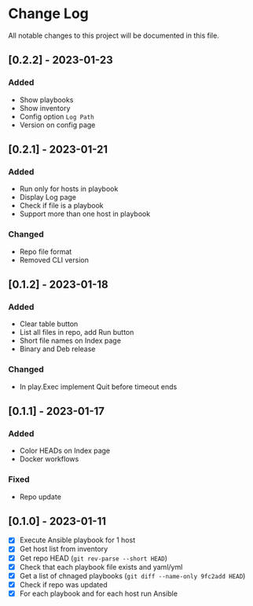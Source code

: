 
# Change Log
All notable changes to this project will be documented in this file.

## [0.2.2] - 2023-01-23
### Added
- Show playbooks
- Show inventory
- Config option `Log Path`
- Version on config page

## [0.2.1] - 2023-01-21
### Added
- Run only for hosts in playbook
- Display Log page
- Check if file is a playbook
- Support more than one host in playbook

### Changed
- Repo file format
- Removed CLI version

## [0.1.2] - 2023-01-18
### Added
- Clear table button
- List all files in repo, add Run button
- Short file names on Index page
- Binary and Deb release

### Changed
- In play.Exec implement Quit before timeout ends

## [0.1.1] - 2023-01-17
### Added
- Color HEADs on Index page
- Docker workflows

### Fixed
- Repo update

## [0.1.0] - 2023-01-11
- [x] Execute Ansible playbook for 1 host
- [x] Get host list from inventory
- [x] Get repo HEAD (`git rev-parse --short HEAD`)
- [x] Check that each playbook file exists and yaml/yml
- [x] Get a list of chnaged playbooks (`git diff --name-only 9fc2add HEAD`)
- [x] Check if repo was updated
- [x] For each playbook and for each host run Ansible
